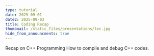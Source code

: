```yaml
---
type: tutorial
date: 2025-09-01
date2: 2025-09-03
title: Coding Recap
thumbnail: /static_files/presentations/lec.jpg
hide_from_announcments: true
---
```

Recap on C++ Programming
How to compile and debug C++ codes.